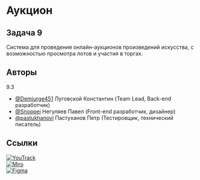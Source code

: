 # Аукцион
## Задача 9
Система для проведения онлайн-аукционов произведений искусства, с возможностью просмотра лотов и участия в торгах.
## Авторы
9.3
- [@Demiurge451](https://www.github.com/Demiurge451) Луговской Константин (Team Lead, Back-end разработчик)
- [@Snoppei](https://www.github.com/Snoppei) Негуляев Павел (Front-end разработчик, дизайнер)
- [@pastukhanovi](https://www.github.com/pastukhanov) Пастуханов Петр (Тестировщик, технический писатель)

## Ссылки
[![YouTrack](https://img.shields.io/badge/YouTrack-<COLOR>.svg)](https://konstantintp.youtrack.cloud/projects/f0de44e9-51c1-42af-aaf5-fb2587aed714)  
[![Miro](https://img.shields.io/badge/Miro-<COLOR>.svg)](https://miro.com/app/board/uXjVNov3QvM=/?share_link_id=305006846722)  
[![Figma](https://img.shields.io/badge/Figma-<COLOR>.svg)](https://www.figma.com/file/ud4RUD0ILNRaBqsZU24VNk/DesignPrototype?type=design&node-id=0%3A1&mode=design&t=o07kuDu7pwii4QtT-1)

